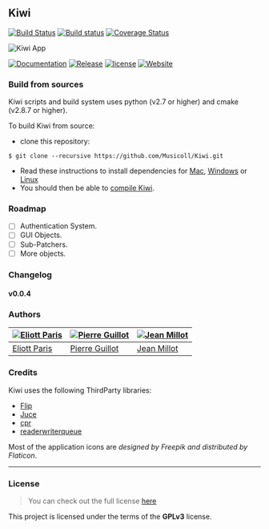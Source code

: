 ## Kiwi

[![Build Status](https://travis-ci.org/Musicoll/Kiwi.svg?branch=master)](https://travis-ci.org/Musicoll/Kiwi)
[![Build status](https://ci.appveyor.com/api/projects/status/github/Musicoll/Kiwi?branch=master&svg=true)](https://ci.appveyor.com/project/CICM/kiwi)
[![Coverage Status](https://coveralls.io/repos/github/Musicoll/Kiwi/badge.svg?branch=master)](https://coveralls.io/github/Musicoll/Kiwi?branch=master)

![Kiwi App](https://raw.github.com/Musicoll/Kiwi/master/docs/Ressources/Kiwi-v0.0.4.png "Kiwi v0.0.4")

[![Documentation](https://img.shields.io/badge/docs-doxygen-blue.svg)](http://musicoll.github.io/Kiwi/)  [![Release](https://img.shields.io/github/release/Musicoll/Kiwi.svg)](https://github.com/Musicoll/Kiwi/releases)  [![license](https://img.shields.io/github/license/Musicoll/Kiwi.svg?maxAge=2592000)](https://github.com/Musicoll/Kiwi/blob/master/Licence.md)  [![Website](https://img.shields.io/website/http/shields.io.svg?maxAge=2592000)](http://musicoll.mshparisnord.org)

### Build from sources

Kiwi scripts and build system uses python (v2.7 or higher) and cmake (v2.8.7 or higher).

To build Kiwi from source:

- clone this repository:

```shell
$ git clone --recursive https://github.com/Musicoll/Kiwi.git
```

- Read these instructions to install dependencies for [Mac](https://github.com/Musicoll/Kiwi/wiki/Installation-%28Mac%29), [Windows](https://github.com/Musicoll/Kiwi/wiki/Installation-%28Windows%29) or [Linux](https://github.com/Musicoll/Kiwi/wiki/Installation-%28Linux%29)
- You should then be able to [compile Kiwi]().

### Roadmap

- [ ] Authentication System.
- [ ] GUI Objects.
- [ ] Sub-Patchers.
- [ ] More objects.

### Changelog

#### v0.0.4


### Authors

[![Eliott Paris](https://avatars.githubusercontent.com/u/1750257?s=90)](https://github.com/eliottparis) | [![Pierre Guillot](https://avatars.githubusercontent.com/u/1409918?s=90)](https://github.com/pierreguillot) | [![Jean Millot](https://avatars.githubusercontent.com/u/16612690?s=90)](https://github.com/jean-millot)
---|---|---
[Eliott Paris](https://github.com/eliottparis) | [Pierre Guillot](https://github.com/pierreguillot) | [Jean Millot](https://github.com/jean-millot)

### Credits

Kiwi uses the following ThirdParty libraries:

- [Flip](http://developer.irisate.com/)
- [Juce](https://github.com/WeAreROLI/JUCE)
- [cpr](https://github.com/whoshuu/cpr)
- [readerwriterqueue](https://github.com/cameron314/readerwriterqueue)

Most of the application icons are *designed by Freepik and distributed by Flaticon*.

---

### License

> You can check out the full license [here](https://github.com/Musicoll/Kiwi/blob/master/Licence.md)

This project is licensed under the terms of the **GPLv3** license.
